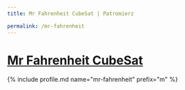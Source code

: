 ```yaml
---
title: Mr Fahrenheit CubeSat | Patromierz

permalink: /mr-fahrenheit
---
```


# [Mr Fahrenheit CubeSat](https://patronite.pl/mr-fahrenheit)

{% include profile.md name="mr-fahrenheit" prefix="m" %}

